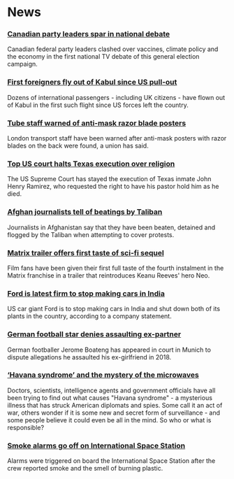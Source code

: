 # News
### [Canadian party leaders spar in national debate](https://www.bbc.com/news/world-us-canada-58482596)
Canadian federal party leaders clashed over vaccines, climate policy and the economy in the first national TV debate of this general election campaign.
### [First foreigners fly out of Kabul since US pull-out](https://www.bbc.com/news/world-asia-58497904)
Dozens of international passengers - including UK citizens - have flown out of Kabul in the first such flight since US forces left the country. 
### [Tube staff warned of anti-mask razor blade posters](https://www.bbc.com/news/uk-england-london-58499899)
London transport staff have been warned after anti-mask posters with razor blades on the back were found, a union has said.
### [Top US court halts Texas execution over religion](https://www.bbc.com/news/world-us-canada-58503973)
The US Supreme Court has stayed the execution of Texas inmate John Henry Ramirez, who requested the right to have his pastor hold him as he died.
### [Afghan journalists tell of beatings by Taliban](https://www.bbc.com/news/world-asia-58500579)
Journalists in Afghanistan say that they have been beaten, detained and flogged by the Taliban when attempting to cover protests. 
### [Matrix trailer offers first taste of sci-fi sequel](https://www.bbc.com/news/entertainment-arts-58500875)
Film fans have been given their first full taste of the fourth instalment in the Matrix franchise in a trailer that reintroduces Keanu Reeves' hero Neo.
### [Ford is latest firm to stop making cars in India](https://www.bbc.com/news/world-asia-india-58497640)
US car giant Ford is to stop making cars in India and shut down both of its plants in the country, according to a company statement.
### [German football star denies assaulting ex-partner](https://www.bbc.com/news/world-europe-58500267)
German footballer Jerome Boateng has appeared in court in Munich to dispute allegations he assaulted his ex-girlfriend in 2018.
### [‘Havana syndrome’ and the mystery of the microwaves](https://www.bbc.com/news/world-58396698)
Doctors, scientists, intelligence agents and government officials have all been trying to find out what causes "Havana syndrome" - a mysterious illness that has struck American diplomats and spies. Some call it an act of war, others wonder if it is some new and secret form of surveillance - and some people believe it could even be all in the mind. So who or what is responsible?
### [Smoke alarms go off on International Space Station](https://www.bbc.com/news/world-europe-58497899)
Alarms were triggered on board the International Space Station after the crew reported smoke and the smell of burning plastic. 
